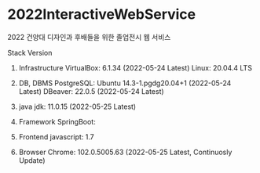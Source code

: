# 2022InteractiveWebService

2022 건양대 디자인과 후배들을 위한 졸업전시 웹 서비스

Stack Version

1. Infrastructure
   VirtualBox: 6.1.34 (2022-05-24 Latest)
   Linux: 20.04.4 LTS

2. DB, DBMS
   PostgreSQL: Ubuntu 14.3-1.pgdg20.04+1 (2022-05-24 Latest)
   DBeaver: 22.0.5 (2022-05-24 Latest)

3. java
   jdk: 11.0.15 (2022-05-25 Latest)

4. Framework
   SpringBoot:

5. Frontend
   javascript: 1.7

6. Browser
   Chrome: 102.0.5005.63 (2022-05-25 Latest, Continuosly Update)
